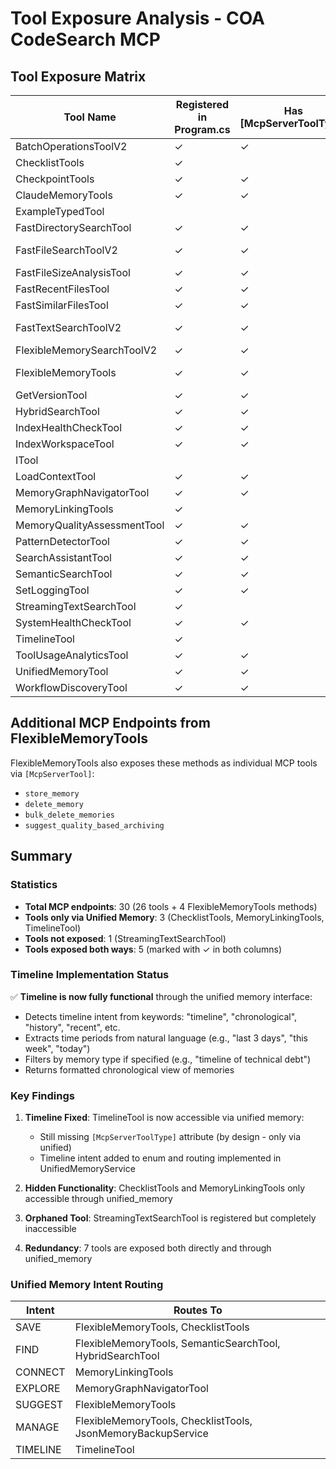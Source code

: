 # Tool Exposure Analysis - COA CodeSearch MCP

## Tool Exposure Matrix

| Tool Name | Registered in Program.cs | Has [McpServerToolType] | Via Unified Memory | Notes |
|-----------|-------------------------|------------------------|-------------------|-------|
| BatchOperationsToolV2 | ✓ | ✓ | | |
| ChecklistTools | ✓ | | ✓ | SAVE/MANAGE intents |
| CheckpointTools | ✓ | ✓ | | |
| ClaudeMemoryTools | ✓ | ✓ | | |
| ExampleTypedTool | | | | Not registered |
| FastDirectorySearchTool | ✓ | ✓ | | |
| FastFileSearchToolV2 | ✓ | ✓ | | Declared in UnifiedMemory but not used |
| FastFileSizeAnalysisTool | ✓ | ✓ | | |
| FastRecentFilesTool | ✓ | ✓ | | |
| FastSimilarFilesTool | ✓ | ✓ | | |
| FastTextSearchToolV2 | ✓ | ✓ | | Declared in UnifiedMemory but not used |
| FlexibleMemorySearchToolV2 | ✓ | ✓ | ✓ | FIND intent primary |
| FlexibleMemoryTools | ✓ | ✓ | ✓ | SAVE/FIND/SUGGEST/MANAGE intents |
| GetVersionTool | ✓ | ✓ | | |
| HybridSearchTool | ✓ | ✓ | ✓ | FIND intent |
| IndexHealthCheckTool | ✓ | ✓ | | |
| IndexWorkspaceTool | ✓ | ✓ | | |
| ITool | | | | Interface, not a tool |
| LoadContextTool | ✓ | ✓ | | |
| MemoryGraphNavigatorTool | ✓ | ✓ | ✓ | EXPLORE intent |
| MemoryLinkingTools | ✓ | | ✓ | CONNECT intent |
| MemoryQualityAssessmentTool | ✓ | ✓ | | |
| PatternDetectorTool | ✓ | ✓ | | |
| SearchAssistantTool | ✓ | ✓ | | |
| SemanticSearchTool | ✓ | ✓ | ✓ | FIND intent |
| SetLoggingTool | ✓ | ✓ | | |
| StreamingTextSearchTool | ✓ | | | Not exposed at all |
| SystemHealthCheckTool | ✓ | ✓ | | |
| TimelineTool | ✓ | | ✓ | TIMELINE intent |
| ToolUsageAnalyticsTool | ✓ | ✓ | | |
| UnifiedMemoryTool | ✓ | ✓ | | The interface itself |
| WorkflowDiscoveryTool | ✓ | ✓ | | |

## Additional MCP Endpoints from FlexibleMemoryTools

FlexibleMemoryTools also exposes these methods as individual MCP tools via `[McpServerTool]`:
- `store_memory`
- `delete_memory` 
- `bulk_delete_memories`
- `suggest_quality_based_archiving`


## Summary

### Statistics
- **Total MCP endpoints**: 30 (26 tools + 4 FlexibleMemoryTools methods)
- **Tools only via Unified Memory**: 3 (ChecklistTools, MemoryLinkingTools, TimelineTool)
- **Tools not exposed**: 1 (StreamingTextSearchTool)
- **Tools exposed both ways**: 5 (marked with ✓ in both columns)

### Timeline Implementation Status
✅ **Timeline is now fully functional** through the unified memory interface:
- Detects timeline intent from keywords: "timeline", "chronological", "history", "recent", etc.
- Extracts time periods from natural language (e.g., "last 3 days", "this week", "today")
- Filters by memory type if specified (e.g., "timeline of technical debt")
- Returns formatted chronological view of memories

### Key Findings

1. **Timeline Fixed**: TimelineTool is now accessible via unified memory:
   - Still missing `[McpServerToolType]` attribute (by design - only via unified)
   - Timeline intent added to enum and routing implemented in UnifiedMemoryService

2. **Hidden Functionality**: ChecklistTools and MemoryLinkingTools only accessible through unified_memory

3. **Orphaned Tool**: StreamingTextSearchTool is registered but completely inaccessible

4. **Redundancy**: 7 tools are exposed both directly and through unified_memory

### Unified Memory Intent Routing

| Intent | Routes To |
|--------|-----------|
| SAVE | FlexibleMemoryTools, ChecklistTools |
| FIND | FlexibleMemoryTools, SemanticSearchTool, HybridSearchTool |
| CONNECT | MemoryLinkingTools |
| EXPLORE | MemoryGraphNavigatorTool |
| SUGGEST | FlexibleMemoryTools |
| MANAGE | FlexibleMemoryTools, ChecklistTools, JsonMemoryBackupService |
| TIMELINE | TimelineTool |